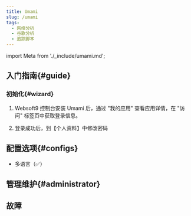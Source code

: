 ```yaml
---
title: Umami
slug: /umami
tags:
  - 网络分析
  - 谷歌分析
  - 追踪脚本
---
```


import Meta from './_include/umami.md';

<Meta name="meta" />

## 入门指南{#guide}

### 初始化{#wizard}

1. Websoft9 控制台安装 Umami 后，通过 "我的应用" 查看应用详情，在 "访问" 标签页中获取登录信息。  

2. 登录成功后，到【个人资料】中修改密码


## 配置选项{#configs}

- 多语言（✅）

## 管理维护{#administrator}

## 故障